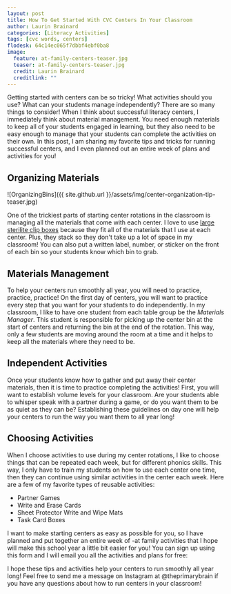 ```yaml
---
layout: post
title: How To Get Started With CVC Centers In Your Classroom
author: Laurin Brainard
categories: [Literacy Activities]
tags: [cvc words, centers]
flodesk: 64c14ec065f7dbbf4ebf0ba8
image:
  feature: at-family-centers-teaser.jpg
  teaser: at-family-centers-teaser.jpg
  credit: Laurin Brainard
  creditlink: ""
---  
```

Getting started with centers can be so tricky! What activities should you use? What can your students manage independently? There are so many things to consider! When I think about successful literacy centers, I immediately think about material management. You need enough materials to keep all of your students engaged in learning, but they also need to be easy enough to manage that your students can complete the activities on their own. In this post, I am sharing my favorite tips and tricks for running successful centers, and I even planned out an entire week of plans and activities for you!

## Organizing Materials

![OrganizingBins]({{ site.github.url }}/assets/img/center-organization-tip-teaser.jpg)

One of the trickiest parts of starting center rotations in the classroom is managing all the materials that come with each center. I love to use [large sterilite clip boxes](https://amzn.to/3QfkZjk) because they fit all of the materials that I use at each center. Plus, they stack so they don't take up a lot of space in my classroom! You can also put a written label, number, or sticker on the front of each bin so your students know which bin to grab. 

## Materials Management

To help your centers run smoothly all year, you will need to practice, practice, practice! On the first day of centers, you will want to practice every step that you want for your students to do independently. In my classroom, I like to have one student from each table group be the _Materials Manager_. This student is responsible for picking up the center bin at the start of centers and returning the bin at the end of the rotation. This way, only a few students are moving around the room at a time and it helps to keep all the materials where they need to be. 

## Independent Activities

Once your students know how to gather and put away their center materials, then it is time to practice completing the activities! First, you will want to establish volume levels for your classroom. Are your students able to whisper speak with a partner during a game, or do you want them to be as quiet as they can be? Establishing these guidelines on day one will help your centers to run the way you want them to all year long! 

## Choosing Activities

When I choose activities to use during my center rotations, I like to choose things that can be repeated each week, but for different phonics skills. This way, I only have to train my students on how to use each center one time, then they can continue using similar activities in the center each week. Here are a few of my favorite types of reusable activities:
- Partner Games
- Write and Erase Cards
- Sheet Protector Write and Wipe Mats
- Task Card Boxes

I want to make starting centers as easy as possible for you, so I have planned and put together an entire week of -at family activities that I hope will make this school year a little bit easier for you! You can sign up using this form and I will email you all the activities and plans for free:

<div id="fd-form-64c14ec065f7dbbf4ebf0ba8"></div>
<script>
  window.fd('form', {
    formId: '64c14ec065f7dbbf4ebf0ba8',
    containerEl: '#fd-form-64c14ec065f7dbbf4ebf0ba8'
  });
</script>

I hope these tips and activities help your centers to run smoothly all year long! Feel free to send me a message on Instagram at @theprimarybrain if you have any questions about how to run centers in your classroom! 